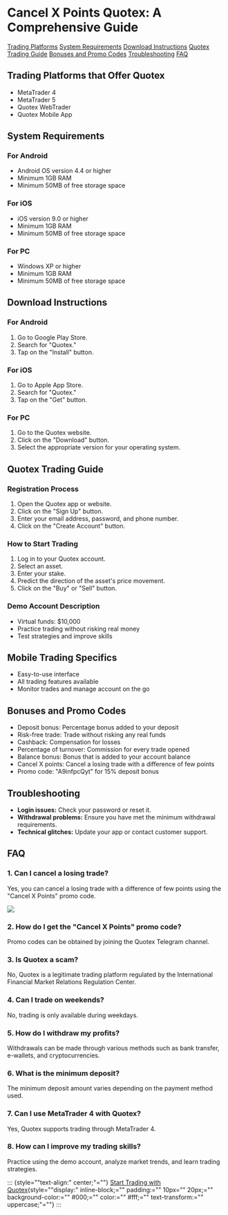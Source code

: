 # Cancel X Points Quotex: A Comprehensive Guide

[Trading Platforms](\%22#trading-platforms\%22) [System
Requirements](\%22#system-requirements\%22) [Download
Instructions](\%22#download-instructions\%22) [Quotex Trading
Guide](\%22#trading-guide\%22) [Bonuses and Promo
Codes](\%22#bonuses-and-promo-codes\%22)
[Troubleshooting](\%22#troubleshooting\%22) [FAQ](\%22#faq\%22)




## Trading Platforms that Offer Quotex

-   MetaTrader 4
-   MetaTrader 5
-   Quotex WebTrader
-   Quotex Mobile App

## System Requirements

### For Android

-   Android OS version 4.4 or higher
-   Minimum 1GB RAM
-   Minimum 50MB of free storage space

### For iOS

-   iOS version 9.0 or higher
-   Minimum 1GB RAM
-   Minimum 50MB of free storage space

### For PC

-   Windows XP or higher
-   Minimum 1GB RAM
-   Minimum 50MB of free storage space

## Download Instructions

### For Android

1.  Go to Google Play Store.
2.  Search for "Quotex."
3.  Tap on the "Install" button.

### For iOS

1.  Go to Apple App Store.
2.  Search for "Quotex."
3.  Tap on the "Get" button.

### For PC

1.  Go to the Quotex website.
2.  Click on the "Download" button.
3.  Select the appropriate version for your operating system.

## Quotex Trading Guide

### Registration Process

1.  Open the Quotex app or website.
2.  Click on the "Sign Up" button.
3.  Enter your email address, password, and phone number.
4.  Click on the "Create Account" button.

### How to Start Trading

1.  Log in to your Quotex account.
2.  Select an asset.
3.  Enter your stake.
4.  Predict the direction of the asset\'s price movement.
5.  Click on the "Buy" or "Sell" button.

### Demo Account Description

-   Virtual funds: \$10,000
-   Practice trading without risking real money
-   Test strategies and improve skills

## Mobile Trading Specifics

-   Easy-to-use interface
-   All trading features available
-   Monitor trades and manage account on the go

## Bonuses and Promo Codes

-   Deposit bonus: Percentage bonus added to your deposit
-   Risk-free trade: Trade without risking any real funds
-   Cashback: Compensation for losses
-   Percentage of turnover: Commission for every trade opened
-   Balance bonus: Bonus that is added to your account balance
-   Cancel X points: Cancel a losing trade with a difference of few
    points
-   Promo code: "A9infpcQyt" for 15% deposit bonus

## Troubleshooting

-   **Login issues:** Check your password or reset it.
-   **Withdrawal problems:** Ensure you have met the minimum withdrawal
    requirements.
-   **Technical glitches:** Update your app or contact customer support.

## FAQ

### 1. Can I cancel a losing trade?

Yes, you can cancel a losing trade with a difference of few points using
the "Cancel X Points" promo code.

[![](https://static.quotex.io/files/4_en/300_250.jpg)](https://traff.sbs/brokerqxlid)

### 2. How do I get the "Cancel X Points" promo code?

Promo codes can be obtained by joining the Quotex Telegram channel.

### 3. Is Quotex a scam?

No, Quotex is a legitimate trading platform regulated by the
International Financial Market Relations Regulation Center.

### 4. Can I trade on weekends?

No, trading is only available during weekdays.

### 5. How do I withdraw my profits?

Withdrawals can be made through various methods such as bank transfer,
e-wallets, and cryptocurrencies.

### 6. What is the minimum deposit?

The minimum deposit amount varies depending on the payment method used.

### 7. Can I use MetaTrader 4 with Quotex?

Yes, Quotex supports trading through MetaTrader 4.

### 8. How can I improve my trading skills?

Practice using the demo account, analyze market trends, and learn
trading strategies.

::: {style=""text-align:" center;"=""}
[Start Trading with
Quotex](\%22https://traff.sbs/brokerqxsignup\%22){style=""display:"
inline-block;="" padding:="" 10px="" 20px;="" background-color:=""
#000;="" color:="" #fff;="" text-transform:="" uppercase;"=""}
:::




